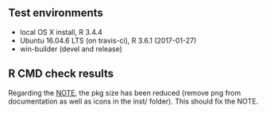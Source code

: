 ## Test environments
* local OS X install, R 3.4.4
* Ubuntu 16.04.6 LTS (on travis-ci), R 3.6.1 (2017-01-27)
* win-builder (devel and release)

## R CMD check results
Regarding the [NOTE](https://www.r-project.org/nosvn/R.check/r-patched-solaris-x86/shinyMobile-00check.html), the pkg size has been reduced (remove png from documentation as well as icons in the inst/ folder). This should fix the NOTE.

